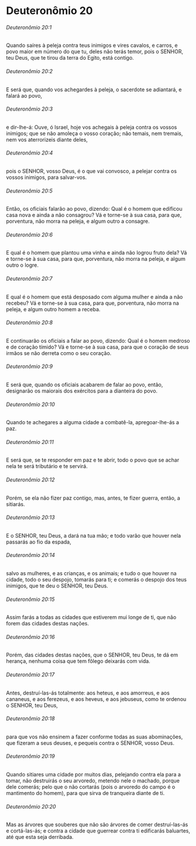 # Deuteronômio 20

###### Deuteronômio 20:1

Quando saíres à peleja contra teus inimigos e vires cavalos, e carros, e povo maior em número do que tu, deles não terás temor, pois o SENHOR, teu Deus, que te tirou da terra do Egito, está contigo.

###### Deuteronômio 20:2

E será que, quando vos achegardes à peleja, o sacerdote se adiantará, e falará ao povo,

###### Deuteronômio 20:3

e dir-lhe-á: Ouve, ó Israel, hoje vos achegais à peleja contra os vossos inimigos; que se não amoleça o vosso coração; não temais, nem tremais, nem vos aterrorizeis diante deles,

###### Deuteronômio 20:4

pois o SENHOR, vosso Deus, é o que vai convosco, a pelejar contra os vossos inimigos, para salvar-vos.

###### Deuteronômio 20:5

Então, os oficiais falarão ao povo, dizendo: Qual é o homem que edificou casa nova e ainda a não consagrou? Vá e torne-se à sua casa, para que, porventura, não morra na peleja, e algum outro a consagre.

###### Deuteronômio 20:6

E qual é o homem que plantou uma vinha e ainda não logrou fruto dela? Vá e torne-se à sua casa, para que, porventura, não morra na peleja, e algum outro o logre.

###### Deuteronômio 20:7

E qual é o homem que está desposado com alguma mulher e ainda a não recebeu? Vá e torne-se à sua casa, para que, porventura, não morra na peleja, e algum outro homem a receba.

###### Deuteronômio 20:8

E continuarão os oficiais a falar ao povo, dizendo: Qual é o homem medroso e de coração tímido? Vá e torne-se à sua casa, para que o coração de seus irmãos se não derreta como o seu coração.

###### Deuteronômio 20:9

E será que, quando os oficiais acabarem de falar ao povo, então, designarão os maiorais dos exércitos para a dianteira do povo.

###### Deuteronômio 20:10

Quando te achegares a alguma cidade a combatê-la, apregoar-lhe-ás a paz.

###### Deuteronômio 20:11

E será que, se te responder em paz e te abrir, todo o povo que se achar nela te será tributário e te servirá.

###### Deuteronômio 20:12

Porém, se ela não fizer paz contigo, mas, antes, te fizer guerra, então, a sitiarás.

###### Deuteronômio 20:13

E o SENHOR, teu Deus, a dará na tua mão; e todo varão que houver nela passarás ao fio da espada,

###### Deuteronômio 20:14

salvo as mulheres, e as crianças, e os animais; e tudo o que houver na cidade, todo o seu despojo, tomarás para ti; e comerás o despojo dos teus inimigos, que te deu o SENHOR, teu Deus.

###### Deuteronômio 20:15

Assim farás a todas as cidades que estiverem mui longe de ti, que não forem das cidades destas nações.

###### Deuteronômio 20:16

Porém, das cidades destas nações, que o SENHOR, teu Deus, te dá em herança, nenhuma coisa que tem fôlego deixarás com vida.

###### Deuteronômio 20:17

Antes, destruí-las-ás totalmente: aos heteus, e aos amorreus, e aos cananeus, e aos ferezeus, e aos heveus, e aos jebuseus, como te ordenou o SENHOR, teu Deus,

###### Deuteronômio 20:18

para que vos não ensinem a fazer conforme todas as suas abominações, que fizeram a seus deuses, e pequeis contra o SENHOR, vosso Deus.

###### Deuteronômio 20:19

Quando sitiares uma cidade por muitos dias, pelejando contra ela para a tomar, não destruirás o seu arvoredo, metendo nele o machado, porque dele comerás; pelo que o não cortarás (pois o arvoredo do campo é o mantimento do homem), para que sirva de tranqueira diante de ti.

###### Deuteronômio 20:20

Mas as árvores que souberes que não são árvores de comer destruí-las-ás e cortá-las-ás; e contra a cidade que guerrear contra ti edificarás baluartes, até que esta seja derribada.

